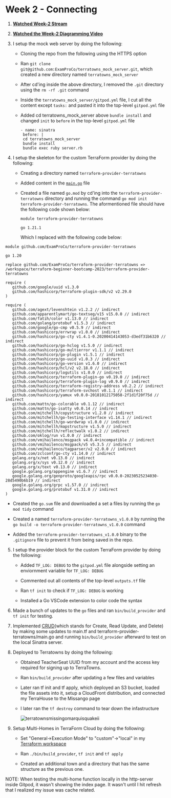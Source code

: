 # Week 2 - Connecting

1. **[Watched Week-2 Stream](https://www.youtube.com/watch?v=pWCejw1Mk50&list=PLBfufR7vyJJ4q5YCPl4o2XAzGRZUjuD-A&index=46&pp=iAQB)**

2. **[Watched the Week-2 Diagramming Video](https://www.youtube.com/watch?v=0qmT0aMX1WQ&list=PLBfufR7vyJJ4q5YCPl4o2XAzGRZUjuD-A&index=50&t=184s&pp=iAQB)**

3. I setup the mock web server by doing the following:
   
   - Cloning the repo from the following using the HTTPS option
     
   - Ran ```git clone git@github.com:ExamProCo/terratowns_mock_server.git```, which created a new directory named
     ```terratowns_mock_server```
   
   - After cd'ing inside the above directory, I removed the ```.git``` directory using the ```rm -rf .git``` command
     
   - Inside the ```terratowns_mock_server/gitpod.yml``` file, I cut all the content except ```tasks:``` and pasted it into the 
     top-level ```gitpod.yml``` file
     
   - Added cd terratowns_mock_server above ```bundle install``` and changed ```init``` to ```before``` in
     the top-level ```gitpod.yml``` file 
     ```
     - name: sinatra
      before: | 
      cd terratowns_mock_server
      bundle install
      bundle exec ruby server.rb 
     ```
     
4. I setup the skeleton for the custom TerraForm provider by doing the following:
   
   - Creating a directory named ```terraform-provider-terratowns```
     
   - Added content in the [```main.go```](https://github.com/Gamerrethink/terraform-beginner-bootcamp-2023/blob/main/terraform-provider-terratowns/main.go) file
     
   - Created a file named ```go.mod``` by cd'ing into the ```terraform-provider-terratowns``` directory and
     running the command ```go mod init terraform-provider-terratowns```. The aformentioned file should have 
     the following code shown below:
     ```
     module terraform-provider-terratowns

     go 1.21.1
     ```
     Which I replaced with the following code below:
 ```    
module github.com/ExamProCo/terraform-provider-terratowns

go 1.20

replace github.com/ExamProCo/terraform-provider-terratowns => /workspace/terraform-beginner-bootcamp-2023/terraform-provider-terratowns

require (
	github.com/google/uuid v1.3.0
	github.com/hashicorp/terraform-plugin-sdk/v2 v2.29.0
)

require (
	github.com/agext/levenshtein v1.2.2 // indirect
	github.com/apparentlymart/go-textseg/v15 v15.0.0 // indirect
	github.com/fatih/color v1.13.0 // indirect
	github.com/golang/protobuf v1.5.3 // indirect
	github.com/google/go-cmp v0.5.9 // indirect
	github.com/hashicorp/errwrap v1.0.0 // indirect
	github.com/hashicorp/go-cty v1.4.1-0.20200414143053-d3edf31b6320 // indirect
	github.com/hashicorp/go-hclog v1.5.0 // indirect
	github.com/hashicorp/go-multierror v1.1.1 // indirect
	github.com/hashicorp/go-plugin v1.5.1 // indirect
	github.com/hashicorp/go-uuid v1.0.3 // indirect
	github.com/hashicorp/go-version v1.6.0 // indirect
	github.com/hashicorp/hcl/v2 v2.18.0 // indirect
	github.com/hashicorp/logutils v1.0.0 // indirect
	github.com/hashicorp/terraform-plugin-go v0.19.0 // indirect
	github.com/hashicorp/terraform-plugin-log v0.9.0 // indirect
	github.com/hashicorp/terraform-registry-address v0.2.2 // indirect
	github.com/hashicorp/terraform-svchost v0.1.1 // indirect
	github.com/hashicorp/yamux v0.0.0-20181012175058-2f1d1f20f75d // indirect
	github.com/mattn/go-colorable v0.1.12 // indirect
	github.com/mattn/go-isatty v0.0.14 // indirect
	github.com/mitchellh/copystructure v1.2.0 // indirect
	github.com/mitchellh/go-testing-interface v1.14.1 // indirect
	github.com/mitchellh/go-wordwrap v1.0.0 // indirect
	github.com/mitchellh/mapstructure v1.5.0 // indirect
	github.com/mitchellh/reflectwalk v1.0.2 // indirect
	github.com/oklog/run v1.0.0 // indirect
	github.com/vmihailenco/msgpack v4.0.4+incompatible // indirect
	github.com/vmihailenco/msgpack/v5 v5.3.5 // indirect
	github.com/vmihailenco/tagparser/v2 v2.0.0 // indirect
	github.com/zclconf/go-cty v1.14.0 // indirect
	golang.org/x/net v0.13.0 // indirect
	golang.org/x/sys v0.12.0 // indirect
	golang.org/x/text v0.13.0 // indirect
	google.golang.org/appengine v1.6.7 // indirect
	google.golang.org/genproto/googleapis/rpc v0.0.0-20230525234030-28d5490b6b19 // indirect
	google.golang.org/grpc v1.57.0 // indirect
	google.golang.org/protobuf v1.31.0 // indirect
)
```
- Created the ```go.sum``` file and downloaded a set a files by running the ```go mod tidy``` command
  
- Created a named ```terraform-provider-terratowns_v1.0.0``` by running the ```go build -o terraform-provider-terratowns_v1.0.0``` command
  
- Added the ```terraform-provider-terratowns_v1.0.0``` binary to the ```.gitignore``` file to prevent it from being saved in the repo.
  
5. I setup the provider block for the custom TerraForm provider by doing the following:

   - Added ```TF_LOG: DEBUG``` to the ```gitpod.yml``` file alongside setting an enviornment variable
     for ```TF_LOG: DEBUG```
     
   - Commented out all contents of the top-level ```outputs.tf``` file
     
   - Ran ```tf init``` to check if ```TF_LOG: DEBUG``` is working
     
   - Installed a Go VSCode extension to color code the syntax

6. Made a bunch of updates to the ```go``` files and ran ```bin/build_provider``` and ```tf init``` for testing.

7. Implemented [CRUD](https://en.wikipedia.org/wiki/Create,_read,_update_and_delete)(which stands for Create, Read Update, and Delete) by making some updates to main.tf and terraform-provider-terratowns/main.go
   and running ```bin/build_provider``` afterward to test on the local Sinatra server.

8. Deployed to Terratowns by doing the following:

   - Obtained TeacherSeat UUID from my account and the access key required for signing up to TerraTowns.
     
   - Ran ```bin/build_provider``` after updating a few files and variables
     
   - Later ran tf init and tf apply, which deployed an S3 bucket, loaded the file assets into it, 
     setup a CloudFront distribution, and connected my TerraHouse to the Missango page
     
   - I later ran the ```tf destroy``` command to tear down the infastructure
     
     ![terratownsmissingomarquisquakeii](https://github.com/Gamerrethink/terraform-beginner-bootcamp-2023/assets/20970865/b46d4697-99c2-4c89-8696-96a0905a8638)


9. Setup Multi-Homes in TerraForm Cloud by doing the following:
    
   - Set "General->Execution Mode" to "custom"->"local" in my [Terraform workspace](https://app.terraform.io/app)
     
   - Ran ```./bin/build_provider```, ```tf init``` and ```tf apply```
     
   - Created an additional town and a directory that has the same structure as the previous one.
     
NOTE: When testing the multi-home function locally in the http-server inside Gitpod, it wasn't showing the index page. 
      It wasn't until I hit refresh that I realized my issue was cache related.

